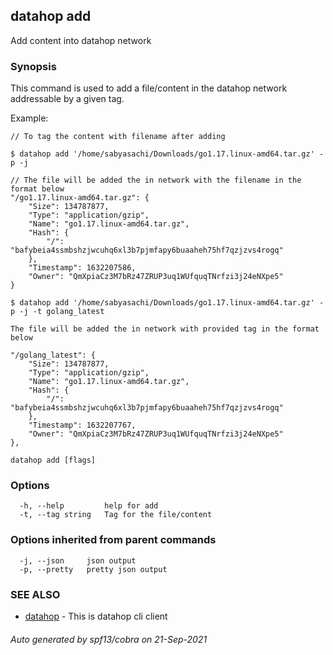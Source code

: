 ## datahop add

Add content into datahop network

### Synopsis


This command is used to add a file/content in the 
datahop network addressable by a given tag.

Example:

	// To tag the content with filename after adding

	$ datahop add '/home/sabyasachi/Downloads/go1.17.linux-amd64.tar.gz' -p -j
	
	// The file will be added the in network with the filename in the format below
	"/go1.17.linux-amd64.tar.gz": {
		"Size": 134787877,
		"Type": "application/gzip",
		"Name": "go1.17.linux-amd64.tar.gz",
		"Hash": {
			"/": "bafybeia4ssmbshzjwcuhq6xl3b7pjmfapy6buaaheh75hf7qzjzvs4rogq"
		},
		"Timestamp": 1632207586,
		"Owner": "QmXpiaCz3M7bRz47ZRUP3uq1WUfquqTNrfzi3j24eNXpe5"
	}

	$ datahop add '/home/sabyasachi/Downloads/go1.17.linux-amd64.tar.gz' -p -j -t golang_latest
	
	The file will be added the in network with provided tag in the format below

	"/golang_latest": {
		"Size": 134787877,
		"Type": "application/gzip",
		"Name": "go1.17.linux-amd64.tar.gz",
		"Hash": {
			"/": "bafybeia4ssmbshzjwcuhq6xl3b7pjmfapy6buaaheh75hf7qzjzvs4rogq"
		},
		"Timestamp": 1632207767,
		"Owner": "QmXpiaCz3M7bRz47ZRUP3uq1WUfquqTNrfzi3j24eNXpe5"
	},
		

```
datahop add [flags]
```

### Options

```
  -h, --help         help for add
  -t, --tag string   Tag for the file/content
```

### Options inherited from parent commands

```
  -j, --json     json output
  -p, --pretty   pretty json output
```

### SEE ALSO

* [datahop](datahop.md)	 - This is datahop cli client

###### Auto generated by spf13/cobra on 21-Sep-2021
